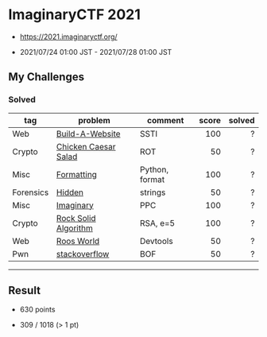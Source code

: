 # ImaginaryCTF 2021

* https://2021.imaginaryctf.org/

* 2021/07/24 01:00 JST - 2021/07/28 01:00 JST

## My Challenges

### Solved

| tag       | problem                                      | comment        | score | solved |
| --------- | -------------------------------------------- | -------------- | ----: | -----: |
| Web       | [Build-A-Website](Build-A-Website)           | SSTI           | 100   | ?      |
| Crypto    | [Chicken Caesar Salad](Chicken_Caesar_Salad) | ROT            | 50    | ?      |
| Misc      | [Formatting](Formatting)                     | Python, format | 100   | ?      |
| Forensics | [Hidden](Hidden)                             | strings        | 50    | ?      |
| Misc      | [Imaginary](Imaginary)                       | PPC            | 100   | ?      |
| Crypto    | [Rock Solid Algorithm](Rock_Solid_Algorithm) | RSA, e=5       | 100   | ?      |
| Web       | [Roos World](Roos_World)                     | Devtools       | 50    | ?      |
| Pwn       | [stackoverflow](stackoverflow)               | BOF            | 50    | ?      |

---

## Result

* 630 points

* 309 / 1018 (> 1 pt)

